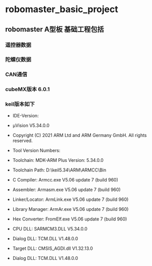 # robomaster_basic_project
## robomaster A型板 基础工程包括
### 遥控器数据
### 陀螺仪数据
### CAN通信
### cubeMX版本 6.0.1
### keil版本如下

* IDE-Version:
* μVision V5.34.0.0
* Copyright (C) 2021 ARM Ltd and ARM Germany GmbH. All rights reserved.

* Tool Version Numbers:
* Toolchain:        MDK-ARM Plus  Version: 5.34.0.0
* Toolchain Path:    D:\keil5.34\ARM\ARMCC\Bin
* C Compiler:         Armcc.exe        V5.06 update 7 (build 960)
* Assembler:          Armasm.exe        V5.06 update 7 (build 960)
* Linker/Locator:     ArmLink.exe        V5.06 update 7 (build 960)
* Library Manager:    ArmAr.exe        V5.06 update 7 (build 960)
* Hex Converter:      FromElf.exe        V5.06 update 7 (build 960)
* CPU DLL:               SARMCM3.DLL          V5.34.0.0
* Dialog DLL:         TCM.DLL              V1.48.0.0
* Target DLL:             CMSIS_AGDI.dll       V1.32.13.0
* Dialog DLL:         TCM.DLL              V1.48.0.0


